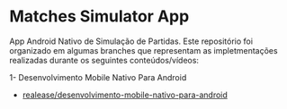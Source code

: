 # Matches Simulator App #

App Android Nativo de Simulação de Partidas. Este repositório foi organizado em algumas branches que representam as impletmentações realizadas durante os seguintes conteúdos/vídeos:

1- Desenvolvimento Mobile Nativo Para Android
   - [realease/desenvolvimento-mobile-nativo-para-android](https://github.com/digitalinnovationone/matches-simulator-app/tree/release/desenvolvimento-mobile-nativo-para-android)
